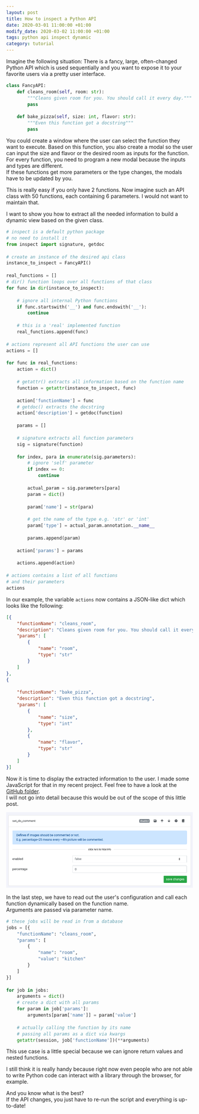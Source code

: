 ```yaml
---
layout: post
title: How to inspect a Python API
date: 2020-03-01 11:00:00 +01:00
modify_date: 2020-03-02 11:00:00 +01:00
tags: python api inspect dynamic
category: tutorial
---
```


Imagine the following situation: There is a fancy, large, often-changed Python API which is used sequentially and you want to expose it to your favorite users via a pretty user interface.
```python
class FancyAPI:
    def cleans_room(self, room: str):
        """Cleans given room for you. You should call it every day."""
        pass

    def bake_pizza(self, size: int, flavor: str):
        """Even this function got a docstring"""
        pass
```
<!--more-->

You could create a window where the user can select the function they want to execute. Based on this function, you also create a modal so the user can input the size and flavor or the desired room as inputs for the function.  
For every function, you need to program a new modal because the inputs and types are different.  
If these functions get more parameters or the type changes, the modals have to be updated by you.

This is really easy if you only have 2 functions. Now imagine such an API class with 50 functions, each containing 6 parameters. I would not want to maintain that.

I want to show you how to extract all the needed information to build a dynamic view based on the given class.

```python
# inspect is a default python package
# no need to install it
from inspect import signature, getdoc

# create an instance of the desired api class
instance_to_inspect = FancyAPI()

real_functions = []
# dir() function loops over all functions of that class
for func in dir(instance_to_inspect):

    # ignore all internal Python functions
    if func.startswith('__') and func.endswith('__'):
        continue

    # this is a 'real' implemented function
    real_functions.append(func)

# actions represent all API functions the user can use
actions = []

for func in real_functions:
    action = dict()

    # getattr() extracts all information based on the function name
    function = getattr(instance_to_inspect, func)

    action['functionName'] = func
    # getdoc() extracts the docstring
    action['description'] = getdoc(function)

    params = []

    # signature extracts all function parameters
    sig = signature(function)

    for index, para in enumerate(sig.parameters):
        # ignore 'self' parameter
        if index == 0:
            continue

        actual_param = sig.parameters[para]
        param = dict()

        param['name'] = str(para)

        # get the name of the type e.g. 'str' or 'int'
        param['type'] = actual_param.annotation.__name__

        params.append(param)

    action['params'] = params

    actions.append(action)

# actions contains a list of all functions
# and their parameters
actions
```

In our example, the variable `actions` now contains a JSON-like dict which looks like the following:
```json
[{
    "functionName": "cleans_room",
    "description": "Cleans given room for you. You should call it every day.",
    "params": [
        {
            "name": "room",
            "type": "str"
        }
    ]
},
{

    "functionName": "bake_pizza",
    "description": "Even this function got a docstring",
    "params": [
        {
            "name": "size",
            "type": "int"
        },
        {
            "name": "flavor",
            "type": "str"
        }
    ]
}]
```

Now it is time to display the extracted information to the user. I made some JavaScript for that in my recent project. Feel free to have a look at the [GitHub folder](https://github.com/breuerfelix/instapy-gui/tree/master/src/sites/configuration/components).  
I will not go into detail because this would be out of the scope of this little post.

![sample function screenshot](/assets/images/sample_function.png)

In the last step, we have to read out the user's configuration and call each function dynamically based on the function name.  
Arguments are passed via parameter name.

```python
# these jobs will be read in from a database
jobs = [{
    "functionName": "cleans_room",
    "params": [
        {
            "name": "room",
            "value": "kitchen"
        }
    ]
}]

for job in jobs:
    arguments = dict()
    # create a dict with all params
    for param in job['params']:
        arguments[param['name']] = param['value']

    # actually calling the function by its name
    # passing all params as a dict via kwargs
    getattr(session, job['functionName'])(**arguments)
```

This use case is a little special because we can ignore return values and nested functions.

I still think it is really handy because right now even people who are not able to write Python code can interact with a library through the browser, for example.

And you know what is the best?  
If the API changes, you just have to re-run the script and everything is up-to-date!
